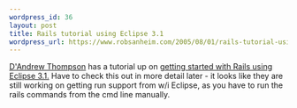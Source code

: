 ```yaml
--- 
wordpress_id: 36
layout: post
title: Rails tutorial using Eclipse 3.1
wordpress_url: https://www.robsanheim.com/2005/08/01/rails-tutorial-using-eclipse-31/
---
```

<a href="https://dathompson.blogspot.com/">D'Andrew Thompson</a> has a tutorial up on <a href="https://dathompson.blogspot.com/2005/07/rails-on-eclipse-31.html">getting started with Rails using Eclipse 3.1.</a>  Have to check this out in more detail later - it looks like they are still working on getting run support from w/i Eclipse, as you have to run the rails commands from the cmd line manually.
